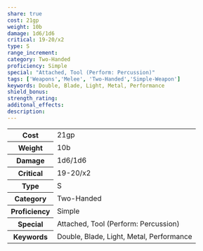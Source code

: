 ```yaml
---
share: true
cost: 21gp
weight: 10b
damage: 1d6/1d6
critical: 19-20/x2
type: S
range_increment:
category: Two-Handed
proficiency: Simple
special: "Attached, Tool (Perform: Percussion)"
tags: ['Weapons','Melee', 'Two-Handed','Simple-Weapon']
keywords: Double, Blade, Light, Metal, Performance
shield_bonus:
strength_rating:
additonal_effects:
description:
---
```

<p><span style="overflow-x: auto;"><table><tbody><tr><th>Cost</th><td>21gp</td></tr><tr><th>Weight</th><td>10b</td></tr><tr><th>Damage</th><td>1d6/1d6</td></tr><tr><th>Critical</th><td>19-20/x2</td></tr><tr><th>Type</th><td>S</td></tr><tr><th>Category</th><td>Two-Handed</td></tr><tr><th>Proficiency</th><td>Simple</td></tr><tr><th>Special</th><td>Attached, Tool (Perform: Percussion)</td></tr><tr><th>Keywords</th><td>Double, Blade, Light, Metal, Performance</td></tr></tbody></table></span></p>
